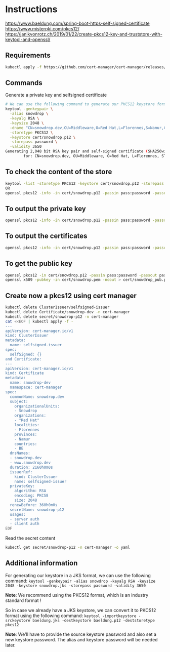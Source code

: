 # Instructions

https://www.baeldung.com/spring-boot-https-self-signed-certificate
https://www.misterpki.com/pkcs12/
https://janikvonrotz.ch/2019/01/22/create-pkcs12-key-and-truststore-with-keytool-and-openssl/

## Requirements

```bash
kubectl apply -f https://github.com/cert-manager/cert-manager/releases/download/v1.8.0/cert-manager.yaml
```

## Commands

Generate a private key and selfsigned certificate
```bash
# We can use the following command to generate our PKCS12 keystore format:
keytool -genkeypair \
  -alias snowdrop \
  -keyalg RSA \
  -keysize 2048 \
  -dname "CN=snowdrop.dev,OU=Middleware,O=Red Hat,L=Florennes,S=Namur,C=BE" \
  -storetype PKCS12 \
  -keystore cert/snowdrop.p12 \
  -storepass password \
  -validity 3650
Generating 2,048 bit RSA key pair and self-signed certificate (SHA256withRSA) with a validity of 3,650 days
        for: CN=snowdrop.dev, OU=Middleware, O=Red Hat, L=Florennes, ST=Namur, C=BE
```

## To check the content of the store
```bash
keytool -list -storetype PKCS12 -keystore cert/snowdrop.p12 -storepass password 
OR 
openssl pkcs12 -info -in cert/snowdrop.p12 -passin pass:password -passout pass:password
```

## To output the private key
```bash
openssl pkcs12 -info -in cert/snowdrop.p12 -passin pass:password -passout pass:password -nodes -nocerts > cert/sowdrop.crt
```

## To output the certificates
```bash
openssl pkcs12 -info -in cert/snowdrop.p12 -passin pass:password -passout pass:password -nokeys -out cert/snowdrop.crt
```
## To get the public key

```bash
openssl pkcs12 -in cert/snowdrop.p12 -passin pass:password -passout pass:password -clcerts -nokeys -out cert/snowdrop.pem
openssl x509 -pubkey -in cert/snowdrop.pem -noout > cert/snowdrop_pub.pem
```

## Create now a pkcs12 using cert manager

```bash
kubectl delete ClusterIssuer/selfsigned-issuer
kubectl delete Certificate/snowdrop-dev -n cert-manager
kubectl delete secret/snowdrop-p12 -n cert-manager
cat <<EOF | kubectl apply -f -
---
apiVersion: cert-manager.io/v1
kind: ClusterIssuer
metadata:
  name: selfsigned-issuer
spec:
  selfSigned: {}
and Certificate:
---
apiVersion: cert-manager.io/v1
kind: Certificate
metadata:
  name: snowdrop-dev
  namespace: cert-manager
spec:
  commonName: snowdrop.dev
  subject:
    organizationalUnits:
    - Snowdrop
    organizations:
    - "Red Hat"
    localities:
    - Florennes
    provinces:
    - Namur
    countries:
    - BE
  dnsNames:
  - snowdrop.dev
  - www.snowdrop.dev
  duration: 2160h0m0s
  issuerRef:
    kind: ClusterIssuer
    name: selfsigned-issuer
  privateKey:  
    algorithm: RSA
    encoding: PKCS8
    size: 2048
  renewBefore: 360h0m0s
  secretName: snowdrop-p12
  usages:
  - server auth
  - client auth
EOF
```

Read the secret content
```bash
kubectl get secret/snowdrop-p12 -n cert-manager -o yaml
```

## Additional information

For generating our keystore in a JKS format, we can use the following command:
`keytool -genkeypair -alias snowdrop -keyalg RSA -keysize 2048 -keystore snowdrop.jks -storepass password -validity 3650`

**Note**: We recommend using the PKCS12 format, which is an industry standard format !

So in case we already have a JKS keystore, we can convert it to PKCS12 format using the following command:
`keytool -importkeystore -srckeystore baeldung.jks -destkeystore baeldung.p12 -deststoretype pkcs12`

**Note**: We'll have to provide the source keystore password and also set a new keystore password. The alias and keystore password will be needed later.